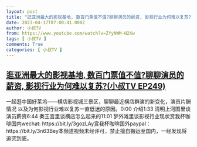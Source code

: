 ```yaml
---
layout: post
title: "逛亚洲最大的影视基地, 数百门票值不值?聊聊演员的薪资, 影视行业为何难以复苏?(小叔TV EP249)"
date: 2023-04-17T07:00:41.000Z
author: 小叔TV
from: https://www.youtube.com/watch?v=ZYyNWM-H2Xw
tags: [ 小叔TV ]
comments: True
categories: [ 小叔TV ]
---
```

<!--1681714841000-->
[逛亚洲最大的影视基地, 数百门票值不值?聊聊演员的薪资, 影视行业为何难以复苏?(小叔TV EP249)](https://www.youtube.com/watch?v=ZYyNWM-H2Xw)
------

<div>
一起逛中国好莱坞——横店影视城三景区，聊聊最近横店群演的新变化，演员片酬情况 以及为何影视行业难以复苏一直低迷的原因。0:00 介绍1:33 清明上河图里谈演员薪资6:44 秦王宫里谈横店怎么起来的11:01 梦外滩里谈影视行业现状赏我杯咖啡国内wechat: https://bit.ly/3gozLAy赏我杯咖啡国外paypal：https://bit.ly/3n63Bey本频道视频未经许可，禁止擅自搬运至国内，一经发现将追究到底。
</div>
